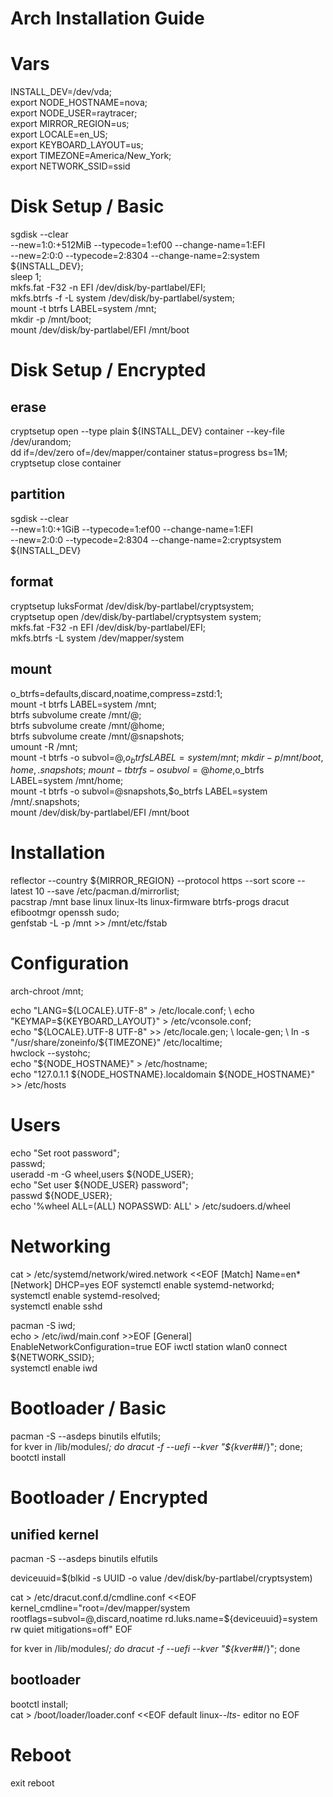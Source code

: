Arch Installation Guide
=======================

# Vars

INSTALL_DEV=/dev/vda; \
export NODE_HOSTNAME=nova; \
export NODE_USER=raytracer; \
export MIRROR_REGION=us; \
export LOCALE=en_US; \
export KEYBOARD_LAYOUT=us; \
export TIMEZONE=America/New_York; \
export NETWORK_SSID=ssid

# Disk Setup / Basic

sgdisk --clear \
    --new=1:0:+512MiB --typecode=1:ef00 --change-name=1:EFI \
    --new=2:0:0       --typecode=2:8304 --change-name=2:system \
    ${INSTALL_DEV}; \
sleep 1; \
mkfs.fat -F32 -n EFI /dev/disk/by-partlabel/EFI; \
mkfs.btrfs -f -L system /dev/disk/by-partlabel/system; \
mount -t btrfs LABEL=system /mnt; \
mkdir -p /mnt/boot; \
mount /dev/disk/by-partlabel/EFI /mnt/boot

# Disk Setup / Encrypted

## erase
cryptsetup open --type plain ${INSTALL_DEV} container --key-file /dev/urandom; \
dd if=/dev/zero of=/dev/mapper/container status=progress bs=1M; \
cryptsetup close container

## partition
sgdisk --clear \
    --new=1:0:+1GiB --typecode=1:ef00 --change-name=1:EFI \
    --new=2:0:0     --typecode=2:8304 --change-name=2:cryptsystem \
    ${INSTALL_DEV}

## format
cryptsetup luksFormat /dev/disk/by-partlabel/cryptsystem; \
cryptsetup open /dev/disk/by-partlabel/cryptsystem system; \
mkfs.fat -F32 -n EFI /dev/disk/by-partlabel/EFI; \
mkfs.btrfs -L system /dev/mapper/system

## mount
o_btrfs=defaults,discard,noatime,compress=zstd:1; \
mount -t btrfs LABEL=system /mnt; \
btrfs subvolume create /mnt/@; \
btrfs subvolume create /mnt/@home; \
btrfs subvolume create /mnt/@snapshots; \
umount -R /mnt; \
mount -t btrfs -o subvol=@,$o_btrfs LABEL=system /mnt; \
mkdir -p /mnt/{boot,home,.snapshots}; \
mount -t btrfs -o subvol=@home,$o_btrfs LABEL=system /mnt/home; \
mount -t btrfs -o subvol=@snapshots,$o_btrfs LABEL=system /mnt/.snapshots; \
mount /dev/disk/by-partlabel/EFI /mnt/boot

# Installation

reflector --country ${MIRROR_REGION} --protocol https --sort score --latest 10 --save /etc/pacman.d/mirrorlist; \
pacstrap /mnt base linux linux-lts linux-firmware btrfs-progs dracut efibootmgr openssh sudo; \
genfstab -L -p /mnt >> /mnt/etc/fstab

# Configuration

arch-chroot /mnt; 

echo "LANG=${LOCALE}.UTF-8" > /etc/locale.conf; \
echo "KEYMAP=${KEYBOARD_LAYOUT}" > /etc/vconsole.conf; \
echo "${LOCALE}.UTF-8 UTF-8" >> /etc/locale.gen; \
locale-gen; \
ln -s "/usr/share/zoneinfo/${TIMEZONE}" /etc/localtime; \
hwclock --systohc; \
echo "${NODE_HOSTNAME}" > /etc/hostname; \
echo "127.0.1.1 ${NODE_HOSTNAME}.localdomain ${NODE_HOSTNAME}" >> /etc/hosts

# Users

echo "Set root password"; \
passwd; \
useradd -m -G wheel,users ${NODE_USER}; \
echo "Set user ${NODE_USER} password"; \
passwd ${NODE_USER}; \
echo '%wheel ALL=(ALL) NOPASSWD: ALL' > /etc/sudoers.d/wheel

# Networking

cat > /etc/systemd/network/wired.network <<EOF
[Match]
Name=en*
[Network]
DHCP=yes
EOF
systemctl enable systemd-networkd; \
systemctl enable systemd-resolved; \
systemctl enable sshd

pacman -S iwd; \
echo > /etc/iwd/main.conf >>EOF
[General]
EnableNetworkConfiguration=true
EOF
iwctl station wlan0 connect ${NETWORK_SSID}; \
systemctl enable iwd

# Bootloader / Basic

pacman -S --asdeps binutils elfutils; \
for kver in /lib/modules/*; do dracut -f --uefi --kver "${kver##*/}"; done; \
bootctl install

# Bootloader / Encrypted

## unified kernel
pacman -S --asdeps binutils elfutils

deviceuuid=$(blkid -s UUID -o value /dev/disk/by-partlabel/cryptsystem)

cat > /etc/dracut.conf.d/cmdline.conf <<EOF
kernel_cmdline="root=/dev/mapper/system rootflags=subvol=@,discard,noatime rd.luks.name=${deviceuuid}=system rw quiet mitigations=off"
EOF

for kver in /lib/modules/*; do dracut -f --uefi --kver "${kver##*/}"; done

## bootloader
bootctl install; \
cat > /boot/loader/loader.conf <<EOF
default linux-*-lts-*
editor no
EOF

# Reboot

exit
reboot
